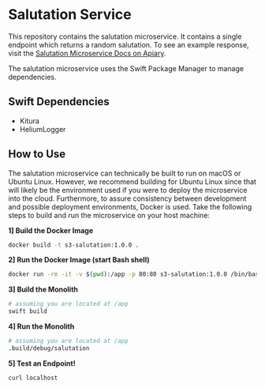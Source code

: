 # Salutation Service

This repository contains the salutation microservice. It contains a single endpoint which returns a random salutation. To see an example response, visit the [Salutation Microservice Docs on Apiary](http://docs.salutationmicroservice.apiary.io/#).

The salutation microservice uses the Swift Package Manager to manage dependencies.

## Swift Dependencies

- Kitura
- HeliumLogger

## How to Use

The salutation microservice can technically be built to run on macOS or Ubuntu Linux. However, we recommend building for Ubuntu Linux since that will likely be the environment used if you were to deploy the microservice into the cloud. Furthermore, to assure consistency between development and possible deployment environments, Docker is used. Take the following steps to build and run the microservice on your host machine:

**1] Build the Docker Image**

```bash
docker build -t s3-salutation:1.0.0 .
```

**2] Run the Docker Image (start Bash shell)**

```bash
docker run -rm -it -v $(pwd):/app -p 80:80 s3-salutation:1.0.0 /bin/bash
```

**3] Build the Monolith**

```bash
# assuming you are located at /app
swift build
```

**4] Run the Monolith**

```bash
# assuming you are located at /app
.build/debug/salutation
```

**5] Test an Endpoint!**

```bash
curl localhost
```
